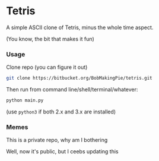 # Tetris #
A simple ASCII clone of Tetris, minus the whole time aspect.

(You know, the bit that makes it fun)

### Usage ###
Clone repo (you can figure it out)
```sh
git clone https://bitbucket.org/BobMakingPie/tetris.git
```
Then run from command line/shell/terminal/whatever:
```sh
python main.py
```
(use `python3` if both 2.x and 3.x are installed)

### Memes ###
This is a private repo, why am I bothering

Well, now it's public, but I ceebs updating this
